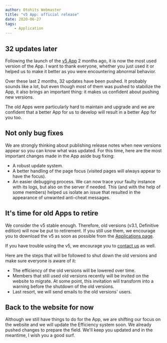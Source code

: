 ```yaml
---
author: Otohits Webmaster
title: "v5 App: official release"
date: 2020-06-27
tags:
    - Application
---
```


## 32 updates later

Following the launch of the [v5 App](./2020-04-26-Application-v5.md) 2 months ago, it is now the most used version of the App.
I want to thank everyone, whether you just used it or helped us to make it better as you were encountering abnormal behavior.

Over these last 2 months, 32 updates have been pushed. It probably sounds like a lot, but even though most of them was pushed to stabilize the App, it also brings an important thing: it makes us confident about pushing new versions.

The old Apps were particularly hard to maintain and upgrade and we are confident that a better App for us to develop will result in a better App for you too.

## Not only bug fixes

We are strongly thinking about publishing release notes when new versions appear so you can know what was updated.
For this time, here are the most important changes made in the App aside bug fixing:

* A robust update system.
* A better handling of the page focus (visited pages will always appear to have the focus).
* An easier debugging process. We can now trace your faulty instance with its logs, but also on the server if needed. This (and with the help of some members) helped us isolate an issue that resulted in the appearance of unwanted anti-cheat messages.

## It's time for old Apps to retire

We consider the v5 stable enough. Therefore, old versions (v3.1, Definitive edition) will now be put to retirement. If you still use them, we encourage you to download the v5 as soon as possible from the [Applications page](https://www.otohits.net/account/app).

If you have trouble using the v5, we encourage you to [contact us](https://www.otohits.net/home/contact) as well.

Here are the steps that will be followed to shut down the old versions and make sure everyone is aware of it:

* The efficiency of the old versions will be lowered over time.
* Members that still used old versions recently will be invited on the website to migrate. At some point, this invitation will transform into a warning before the shutdown of the old versions.
* Last resort, we will send emails to the old versions' users.

## Back to the website for now

Although we still have things to do for the App, we are shifting our focus on the website and we will update the Efficiency system soon. We already pushed changes to prepare the field. We'll keep you updated and in the meantime, I wish you a good surf.
